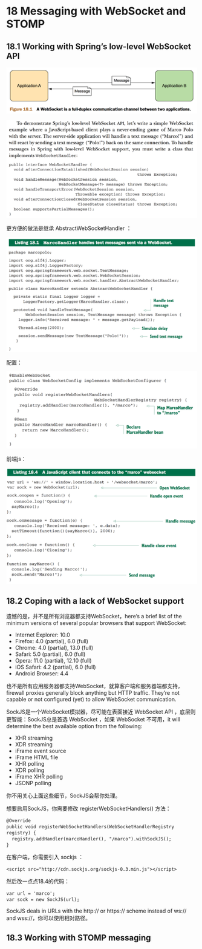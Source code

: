 # 18 Messaging with WebSocket and STOMP

## 18.1 Working with Spring’s low-level WebSocket API

![](/assets/QQ20161007-1@2x.png)

![](/assets/QQ20161007-2@2x.png)

更方便的做法是继承 AbstractWebSocketHandler ：

![](/assets/QQ20161007-3@2x.png)

配置：

![](/assets/QQ20161007-4@2x.png)

前端js：

![](/assets/QQ20161007-5@2x.png)

## 18.2 Coping with a lack of WebSocket support

遗憾的是，并不是所有浏览器都支持WebSocket，here’s a brief list of the minimum versions of several popular browsers that support WebSocket:

* Internet Explorer: 10.0
* Firefox: 4.0 \(partial\), 6.0 \(full\)
* Chrome: 4.0 \(partial\), 13.0 \(full\)
* Safari: 5.0 \(partial\), 6.0 \(full\)
* Opera: 11.0 \(partial\), 12.10 \(full\)
* iOS Safari: 4.2 \(partial\), 6.0 \(full\)
* Android Browser: 4.4

也不是所有应用服务器都支持WebSocket，就算客户端和服务器端都支持，firewall proxies generally block anything but HTTP traffic. They’re not capable or not configured \(yet\) to allow WebSocket communication.

SockJS是一个WebSocket模拟器，尽可能在表面接近 WebSocket API ，底层则更智能：SockJS总是首选 WebSocket ，如果 WebSocket 不可用，it will determine the best available option from the following:

* XHR streaming
* XDR streaming
* iFrame event source
* iFrame HTML file
* XHR polling
* XDR polling
* iFrame XHR polling
* JSONP polling

你不用关心上面这些细节，SockJS会帮你处理。

想要启用SockJS，你需要修改 registerWebSocketHandlers\(\) 方法：

```
@Override
public void registerWebSocketHandlers(WebSocketHandlerRegistry registry) {
  registry.addHandler(marcoHandler(), "/marco").withSockJS();
}
```

在客户端，你需要引入 sockjs ：

```
<script src="http://cdn.sockjs.org/sockjs-0.3.min.js"></script>
```

然后改一点点18.4的代码：

```
var url = 'marco';
var sock = new SockJS(url);
```

SockJS deals in URLs with the http:\/\/ or https:\/\/ scheme instead of ws:\/\/ and wss:\/\/，你可以使用相对路径。

## 18.3 Working with STOMP messaging



